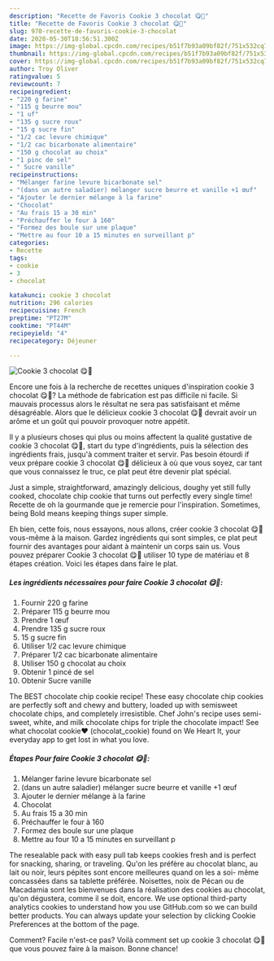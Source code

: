 ```yaml
---
description: "Recette de Favoris Cookie 3 chocolat 😋🍫"
title: "Recette de Favoris Cookie 3 chocolat 😋🍫"
slug: 970-recette-de-favoris-cookie-3-chocolat
date: 2020-05-30T18:56:51.300Z
image: https://img-global.cpcdn.com/recipes/b51f7b93a09bf82f/751x532cq70/cookie-3-chocolat-😋🍫-photo-principale-de-la-recette.jpg
thumbnail: https://img-global.cpcdn.com/recipes/b51f7b93a09bf82f/751x532cq70/cookie-3-chocolat-😋🍫-photo-principale-de-la-recette.jpg
cover: https://img-global.cpcdn.com/recipes/b51f7b93a09bf82f/751x532cq70/cookie-3-chocolat-😋🍫-photo-principale-de-la-recette.jpg
author: Troy Oliver
ratingvalue: 5
reviewcount: 7
recipeingredient:
- "220 g farine"
- "115 g beurre mou"
- "1 uf"
- "135 g sucre roux"
- "15 g sucre fin"
- "1/2 cac levure chimique"
- "1/2 cac bicarbonate alimentaire"
- "150 g chocolat au choix"
- "1 pinc de sel"
- " Sucre vanille"
recipeinstructions:
- "Mélanger farine levure bicarbonate sel"
- "(dans un autre saladier) mélanger sucre beurre et vanille +1 œuf"
- "Ajouter le dernier mélange à la farine"
- "Chocolat"
- "Au frais 15 a 30 min"
- "Préchauffer le four à 160"
- "Formez des boule sur une plaque"
- "Mettre au four 10 a 15 minutes en surveillant p"
categories:
- Recette
tags:
- cookie
- 3
- chocolat

katakunci: cookie 3 chocolat 
nutrition: 296 calories
recipecuisine: French
preptime: "PT27M"
cooktime: "PT44M"
recipeyield: "4"
recipecategory: Déjeuner

---
```



![Cookie 3 chocolat 😋🍫](https://img-global.cpcdn.com/recipes/b51f7b93a09bf82f/751x532cq70/cookie-3-chocolat-😋🍫-photo-principale-de-la-recette.jpg)

Encore une fois à la recherche de recettes uniques d'inspiration cookie 3 chocolat 😋🍫? La méthode de fabrication est pas difficile ni facile. Si mauvais processus alors le résultat ne sera pas satisfaisant et même désagréable. Alors que le délicieux cookie 3 chocolat 😋🍫 devrait avoir un arôme et un goût qui pouvoir provoquer notre appétit.

Il y a plusieurs choses qui plus ou moins affectent la qualité gustative de cookie 3 chocolat 😋🍫, start du type d'ingrédients, puis la sélection des ingrédients frais, jusqu'à comment traiter et servir. Pas besoin étourdi if veux prépare cookie 3 chocolat 😋🍫 délicieux à où que vous soyez, car tant que vous connaissez le truc, ce plat peut être devenir plat spécial.

Just a simple, straightforward, amazingly delicious, doughy yet still fully cooked, chocolate chip cookie that turns out perfectly every single time! Recette de oh la gourmande que je remercie pour l&#39;inspiration. Sometimes, being Bold means keeping things super simple.


Eh bien, cette fois, nous essayons, nous allons, créer cookie 3 chocolat 😋🍫 vous-même à la maison. Gardez ingrédients qui sont simples, ce plat peut fournir des avantages pour aidant à maintenir un corps sain us. Vous pouvez préparer Cookie 3 chocolat 😋🍫 utiliser 10 type de matériau et 8 étapes création. Voici les étapes dans faire le plat.

<!--inarticleads1-->

##### Les ingrédients nécessaires pour faire Cookie 3 chocolat 😋🍫:

1. Fournir 220 g farine
1. Préparer 115 g beurre mou
1. Prendre 1 œuf
1. Prendre 135 g sucre roux
1.  15 g sucre fin
1. Utiliser 1/2 cac levure chimique
1. Préparer 1/2 cac bicarbonate alimentaire
1. Utiliser 150 g chocolat au choix
1. Obtenir 1 pincé de sel
1. Obtenir  Sucre vanille


The BEST chocolate chip cookie recipe! These easy chocolate chip cookies are perfectly soft and chewy and buttery, loaded up with semisweet chocolate chips, and completely irresistible. Chef John&#39;s recipe uses semi-sweet, white, and milk chocolate chips for triple the chocolate impact! See what chocolat cookie❤️ (chocolat_cookie) found on We Heart It, your everyday app to get lost in what you love. 

<!--inarticleads2-->

##### Étapes Pour faire Cookie 3 chocolat 😋🍫:

1. Mélanger farine levure bicarbonate sel
1. (dans un autre saladier) mélanger sucre beurre et vanille +1 œuf
1. Ajouter le dernier mélange à la farine
1. Chocolat
1. Au frais 15 a 30 min
1. Préchauffer le four à 160
1. Formez des boule sur une plaque
1. Mettre au four 10 a 15 minutes en surveillant p


The resealable pack with easy pull tab keeps cookies fresh and is perfect for snacking, sharing, or traveling. Qu&#39;on les préfère au chocolat blanc, au lait ou noir, leurs pépites sont encore meilleures quand on les a soi- même concassées dans sa tablette préférée. Noisettes, noix de Pécan ou de Macadamia sont les bienvenues dans la réalisation des cookies au chocolat, qu&#39;on dégustera, comme il se doit, encore. We use optional third-party analytics cookies to understand how you use GitHub.com so we can build better products. You can always update your selection by clicking Cookie Preferences at the bottom of the page. 


Comment? Facile n'est-ce pas? Voilà comment set up cookie 3 chocolat 😋🍫 que vous pouvez faire à la maison. Bonne chance!

